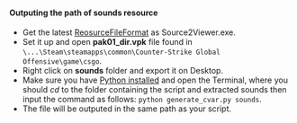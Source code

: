 #### Outputing the path of sounds resource

* Get the latest [ReosurceFileFormat](https://github.com/ValveResourceFormat/ValveResourceFormat) as Source2Viewer.exe.
* Set it up and open **pak01_dir.vpk** file found in `\...\Steam\steamapps\common\Counter-Strike Global Offensive\game\csgo`.
* Right click on **sounds** folder and export it on Desktop.
* Make sure you have [Python installed](https://www.python.org/downloads/) and open the Terminal, where you should *cd* to the folder containing the script and extracted sounds then input the command as follows: `python generate_cvar.py sounds`.
* The file will be outputed in the same path as your script.